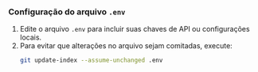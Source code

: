 ### Configuração do arquivo `.env`
1. Edite o arquivo `.env` para incluir suas chaves de API ou configurações locais.
2. Para evitar que alterações no arquivo sejam comitadas, execute:
   ```bash
   git update-index --assume-unchanged .env